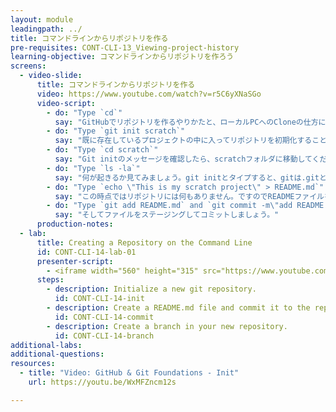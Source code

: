 ```yaml
---
layout: module
leadingpath: ../
title: コマンドラインからリポジトリを作る
pre-requisites: CONT-CLI-13_Viewing-project-history
learning-objective: コマンドラインからリポジトリを作ろう
screens:
  - video-slide:
      title: コマンドラインからリポジトリを作る
      video: https://www.youtube.com/watch?v=r5C6yXNaSGo
      video-script:
        - do: "Type `cd`"
          say: "GitHubでリポジトリを作るやりかたと、ローカルPCへのCloneの仕方については既に学びました。ですが、場合によってはローカルでプロジェクトを始めて、その後にリモートにPushしたいというケースも有ります。これを実現するには、ローカルにリポジトリを作る方法を知る必要があります。どこか作業してもいいディレクトリに移動して、新規にディレクトリを作成しましょう。"
        - do: "Type `git init scratch`"
          say: "既に存在しているプロジェクトの中に入ってリポジトリを初期化することもできれば、全く新規に作ることもできます。ここではscratchプロジェクトを新規に作ってみましょう。このプロジェクト内で、これから変更履歴の作り方や、履歴の書き換え方法などを学びます。git initの後にディレクトリ名をタイプしてください。Gitが新しくscratchというディレクトリを作ってそのディレクトリの中をGitリポジトリとして初期化してくれます。"
        - do: "Type `cd scratch`"
          say: "Git initのメッセージを確認したら、scratchフォルダに移動してください。"
        - do: "Type `ls -la`"
          say: "何が起きるか見てみましょう。git initとタイプすると、gitは.gitと呼ばれるファイルを作ります。この中にGitの内部ファイルがすべて入っています。"
        - do: "Type `echo \"This is my scratch project\" > README.md`"
          say: "この時点ではリポジトリには何もありません。ですのでREADMEファイルを作りましょう。"
        - do: "Type `git add README.md` and `git commit -m\"add README.md\"`"
          say: "そしてファイルをステージングしてコミットしましょう。"
      production-notes:
  - lab:
      title: Creating a Repository on the Command Line
      id: CONT-CLI-14-lab-01
      presenter-script:
        - <iframe width="560" height="315" src="https://www.youtube.com/embed/WxMFZncm12s" frameborder="0" allowfullscreen></iframe>
      steps:
        - description: Initialize a new git repository.
          id: CONT-CLI-14-init
        - description: Create a README.md file and commit it to the repository.
          id: CONT-CLI-14-commit
        - description: Create a branch in your new repository.
          id: CONT-CLI-14-branch
additional-labs:
additional-questions:
resources:
  - title: "Video: GitHub & Git Foundations - Init"
    url: https://youtu.be/WxMFZncm12s

---
```

